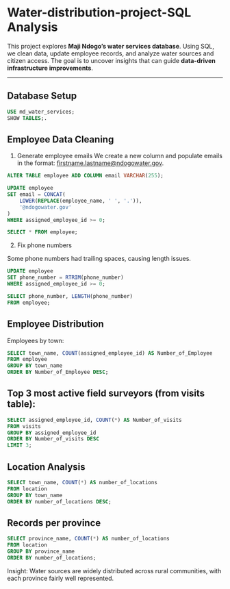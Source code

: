 # Water-distribution-project-SQL Analysis
This project explores **Maji Ndogo’s water services database**. Using SQL, we clean data, update employee records, and analyze water sources and citizen access. The goal is to uncover insights that can guide **data-driven infrastructure improvements**.

---

## Database Setup  
```sql
USE md_water_services;
SHOW TABLES;.

```
## Employee Data Cleaning
1. Generate employee emails
We create a new column and populate emails in the format: firstname.lastname@ndogowater.gov.
```sql
ALTER TABLE employee ADD COLUMN email VARCHAR(255);

UPDATE employee
SET email = CONCAT(
    LOWER(REPLACE(employee_name, ' ', '.')),
    '@ndogowater.gov'
)
WHERE assigned_employee_id >= 0;

SELECT * FROM employee;
```
2. Fix phone numbers

Some phone numbers had trailing spaces, causing length issues.
```sql
UPDATE employee
SET phone_number = RTRIM(phone_number)
WHERE assigned_employee_id >= 0;

SELECT phone_number, LENGTH(phone_number) 
FROM employee;

```
## Employee Distribution
Employees by town:
```sql
SELECT town_name, COUNT(assigned_employee_id) AS Number_of_Employee
FROM employee
GROUP BY town_name
ORDER BY Number_of_Employee DESC;

```
## Top 3 most active field surveyors (from visits table):
```sql
SELECT assigned_employee_id, COUNT(*) AS Number_of_visits
FROM visits
GROUP BY assigned_employee_id
ORDER BY Number_of_visits DESC
LIMIT 3;

```
## Location Analysis
```sql
SELECT town_name, COUNT(*) AS number_of_locations
FROM location
GROUP BY town_name
ORDER BY number_of_locations DESC;
```
## Records per province
```sql
SELECT province_name, COUNT(*) AS number_of_locations
FROM location
GROUP BY province_name
ORDER BY number_of_locations;
```
Insight: Water sources are widely distributed across rural communities, with each province fairly well represented.
